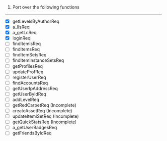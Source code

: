 1. Port over the following functions
----------------------------------------
- [x] getLevelsByAuthorReq  
- [x] a_llsReq  
- [x] a_getLcReq  
- [x] loginReq  
- [ ] findItemisReq  
- [ ] findItemsReq  
- [ ] findItemSetsReq  
- [ ] findItemInstanceSetsReq  
- [ ] getProfilesReq  
- [ ] updateProfReq  
- [ ] registerUserReq  
- [ ] findAccountsReq  
- [ ] getUserIpAddressReq  
- [ ] getUserByIdReq  
- [ ] addLevelReq  
- [ ] getRedCarpetReq (Incomplete)  
- [ ] createAssetReq (Incomplete)  
- [ ] updateItemiSetReq (Incomplete)  
- [ ] getQuickStatsReq (Incomplete)  
- [ ] a_getUserBadgesReq   
- [ ] getFriendsByIdReq 
